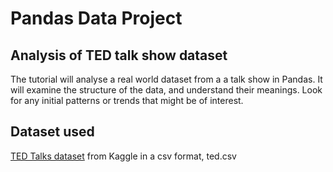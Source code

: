 # Pandas Data Project

## Analysis of TED talk show dataset

The tutorial will analyse a real world dataset from a a talk show in Pandas. It will examine the structure of the data, 
and understand their meanings. Look for any initial patterns or trends that might be of interest.

## Dataset used
[TED Talks dataset](https://www.kaggle.com/datasets/rounakbanik/ted-talks) from Kaggle in a csv format, ted.csv
